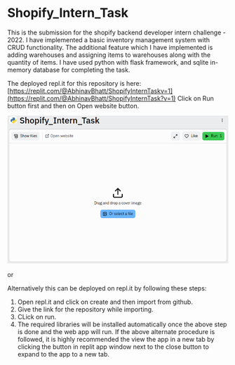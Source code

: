# Shopify_Intern_Task

This is the submission for the shopify backend developer intern challenge - 2022.
I have implemented a basic inventory management system with CRUD functionality.
The additional feature which I have implemented is adding warehouses and assigning items to warehouses along with the quantity of items.
I have used python with flask framework, and sqlite in-memory database for completing the task.

The deployed repl.it for this repository is here: [https://replit.com/@AbhinavBhatt/ShopifyInternTaskv=1](https://replit.com/@AbhinavBhatt/ShopifyInternTask?v=1)
Click on Run button first and then on Open website button.

![replit](first.png)

or 

Alternatively this can be deployed on repl.it by following these steps:
1. Open repl.it and click on create and then import from github.
2. Give the link for the repository while importing.
3. CLick on run.
4. The required libraries will be installed automatically once the above step is done and the web app will run.
If the above alternate procedure is followed, it is highly recommended the view the app in a new tab by clicking the button in replit app window next to the close button to expand to the app to a new tab.
